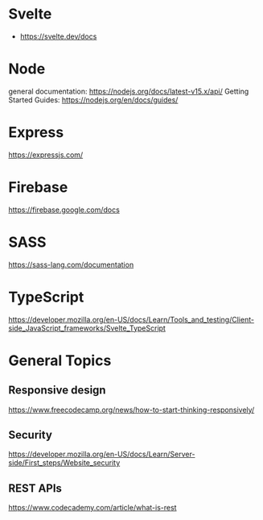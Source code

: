 # Svelte
- https://svelte.dev/docs
# Node
general documentation: https://nodejs.org/docs/latest-v15.x/api/
Getting Started Guides: https://nodejs.org/en/docs/guides/
# Express
https://expressjs.com/
# Firebase
https://firebase.google.com/docs
# SASS
https://sass-lang.com/documentation
# TypeScript
https://developer.mozilla.org/en-US/docs/Learn/Tools_and_testing/Client-side_JavaScript_frameworks/Svelte_TypeScript

# General Topics
## Responsive design
https://www.freecodecamp.org/news/how-to-start-thinking-responsively/
## Security
https://developer.mozilla.org/en-US/docs/Learn/Server-side/First_steps/Website_security
## REST APIs
https://www.codecademy.com/article/what-is-rest


